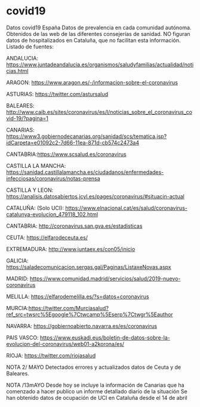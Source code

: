 # covid19
Datos covid19 España
Datos de prevalencia en cada comunidad autónoma.
Obtenidos de las web de las diferentes consejerías de sanidad. NO figuran datos de hospitalizados en Cataluña, que no facilitan esta información.
Listado de fuentes:

ANDALUCIA: https://www.juntadeandalucia.es/organismos/saludyfamilias/actualidad/noticias.html

ARAGON:   https://www.aragon.es/-/informacion-sobre-el-coronavirus

ASTURIAS: https://twitter.com/astursalud

BALEARES: http://www.caib.es/sites/coronavirus/es/l/noticias_sobre_el_coronavirus_covid-19/?pagina=1

CANARIAS: https://www3.gobiernodecanarias.org/sanidad/scs/tematica.jsp?idCarpeta=e01092c2-7d66-11ea-871d-cb574c2473a4

CANTABRIA:https://www.scsalud.es/coronavirus

CASTILLA LA MANCHA: https://sanidad.castillalamancha.es/ciudadanos/enfermedades-infecciosas/coronavirus/notas-prensa

CASTILLA Y LEON: https://analisis.datosabiertos.jcyl.es/pages/coronavirus/#situacin-actual

CATALUÑA: (Solo UCI): https://www.elnacional.cat/es/salud/coronavirus-catalunya-evolucion_479118_102.html 

CANTABRIA: http://coronavirus.san.gva.es/estadisticas

CEUTA: https://elfarodeceuta.es/

EXTREMADURA: http://www.juntaex.es/con05/inicio

GALICIA: https://saladecomunicacion.sergas.gal/Paginas/ListaxeNovas.aspx

MADRID: https://www.comunidad.madrid/servicios/salud/2019-nuevo-coronavirus

MELILLA: https://elfarodemelilla.es/?s=datos+coronavirus

MURCIA:https://twitter.com/Murciasalud?ref_src=twsrc%5Egoogle%7Ctwcamp%5Eserp%7Ctwgr%5Eauthor

NAVARRA: https://gobiernoabierto.navarra.es/es/coronavirus

PAIS VASCO: https://www.euskadi.eus/boletin-de-datos-sobre-la-evolucion-del-coronavirus/web01-a2korona/es/

RIOJA: https://twitter.com/riojasalud

NOTA 2/ MAYO
Detectados errores y actualizados datos de Ceuta y de Baleares. 

NOTA /13mAYO
Desde hoy se incluye la información de Canarias que ha comenzado a hacer publico un informe detallado diario de la situación
Se han obtenido datos de ocupación de UCI en Cataluña desde el 14 de abril


